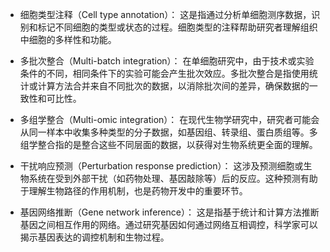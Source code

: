 - 细胞类型注释（Cell type annotation）：
这是指通过分析单细胞测序数据，识别和标记不同细胞的类型或状态的过程。细胞类型的注释帮助研究者理解组织中细胞的多样性和功能。

- 多批次整合（Multi-batch integration）：
在单细胞研究中，由于技术或实验条件的不同，相同条件下的实验可能会产生批次效应。多批次整合是指使用统计或计算方法合并来自不同批次的数据，以消除批次间的差异，确保数据的一致性和可比性。

- 多组学整合（Multi-omic integration）：
在现代生物学研究中，研究者可能会从同一样本中收集多种类型的分子数据，如基因组、转录组、蛋白质组等。多组学整合指的是整合这些不同层面的数据，以获得对生物系统更全面的理解。

- 干扰响应预测（Perturbation response prediction）：
这涉及预测细胞或生物系统在受到外部干扰（如药物处理、基因敲除等）后的反应。这种预测有助于理解生物路径的作用机制，也是药物开发中的重要环节。

- 基因网络推断（Gene network inference）：
这是指基于统计和计算方法推断基因之间相互作用的网络。通过研究基因如何通过网络互相调控，科学家可以揭示基因表达的调控机制和生物过程。

